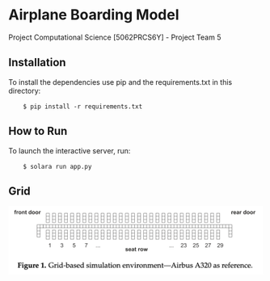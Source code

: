 # Airplane Boarding Model
 Project Computational Science [5062PRCS6Y] - Project Team 5

## Installation

To install the dependencies use pip and the requirements.txt in this directory:

```
    $ pip install -r requirements.txt
```

## How to Run

To launch the interactive server, run:

```
    $ solara run app.py
```

## Grid

![Grid-based simulation environment - Airbus A320 as reference](Grid-based%20simulation%20environment%20-%20Airbus%20A320%20as%20reference.png)